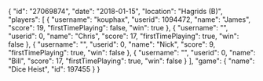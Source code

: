 {
  "id": "27069874",
  "date": "2018-01-15",
  "location": "Hagrids (B)",
  "players": [
    {
      "username": "kouphax",
      "userid": 1094472,
      "name": "James",
      "score": 19,
      "firstTimePlaying": false,
      "win": true
    },
    {
      "username": "",
      "userid": 0,
      "name": "Chris",
      "score": 17,
      "firstTimePlaying": true,
      "win": false
    },
    {
      "username": "",
      "userid": 0,
      "name": "Nick",
      "score": 9,
      "firstTimePlaying": true,
      "win": false
    },
    {
      "username": "",
      "userid": 0,
      "name": "Bill",
      "score": 17,
      "firstTimePlaying": true,
      "win": false
    }
  ],
  "game": {
    "name": "Dice Heist",
    "id": 197455
  }
}
